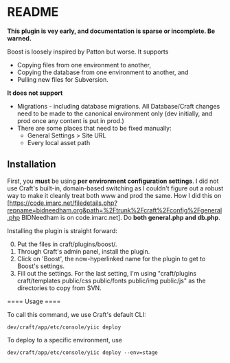 README
======

**This plugin is vey early, and documentation is sparse or incomplete. Be warned.**

Boost is loosely inspired by Patton but worse. It supports

* Copying files from one environment to another,
* Copying the database from one environment to another, and
* Pulling new files for Subversion.

**It does not support**

* Migrations - including database migrations. All Database/Craft changes need to be made to the canonical environment only (dev initially, and prod once any content is put in prod.)
* There are some places that need to be fixed manually:
	* General Settings > Site URL
	* Every local asset path

Installation
------------

First, you **must** be using **per environment configuration settings**. I did not use Craft's built-in, domain-based switching as I couldn't figure out a robust way to make it cleanly treat both www and prod the same. How I did this on [https://code.imarc.net/filedetails.php?repname=bidneedham.org&path=%2Ftrunk%2Fcraft%2Fconfig%2Fgeneral.php BIDNeedham is on code.imarc.net]. Do **both general.php and db.php**.

Installing the plugin is straight forward: 

0. Put the files in craft/plugins/boost/.
0. Through Craft's admin panel, install the plugin.
0. Click on 'Boost', the now-hyperlinked name for the plugin to get to Boost's settings.
0. Fill out the settings. For the last setting, I'm using "craft/plugins craft/templates public/css public/fonts public/img public/js" as the directories to copy from SVN.

==== Usage ====

To call this command, we use Craft's default CLI:

	dev/craft/app/etc/console/yiic deploy

To deploy to a specific environment, use

	dev/craft/app/etc/console/yiic deploy --env=stage
